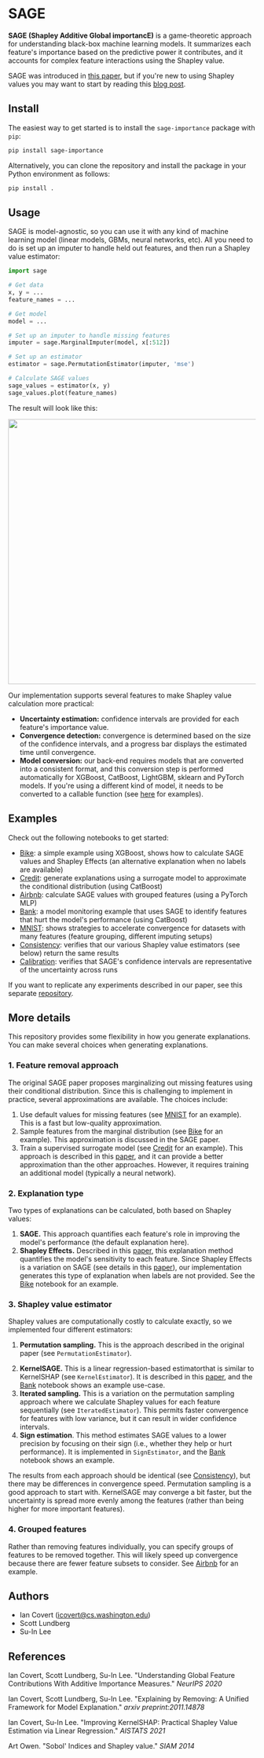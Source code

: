 # SAGE

**SAGE (Shapley Additive Global importancE)** is a game-theoretic approach for understanding black-box machine learning models. It summarizes each feature's importance based on the predictive power it contributes, and it accounts for complex feature interactions using the Shapley value.

SAGE was introduced in [this paper](https://arxiv.org/abs/2004.00668), but if you're new to using Shapley values you may want to start by reading this [blog post](https://iancovert.com/blog/understanding-shap-sage/).

## Install

The easiest way to get started is to install the `sage-importance` package with `pip`:

```bash
pip install sage-importance
```

Alternatively, you can clone the repository and install the package in your Python environment as follows:

```bash
pip install .
```

## Usage

SAGE is model-agnostic, so you can use it with any kind of machine learning model (linear models, GBMs, neural networks, etc). All you need to do is set up an imputer to handle held out features, and then run a Shapley value estimator:

```python
import sage

# Get data
x, y = ...
feature_names = ...

# Get model
model = ...

# Set up an imputer to handle missing features
imputer = sage.MarginalImputer(model, x[:512])

# Set up an estimator
estimator = sage.PermutationEstimator(imputer, 'mse')

# Calculate SAGE values
sage_values = estimator(x, y)
sage_values.plot(feature_names)
```

The result will look like this:

<p align="center">
  <img width="540" src="https://raw.githubusercontent.com/iancovert/sage/master/docs/bike.svg"/>
</p>

Our implementation supports several features to make Shapley value calculation more practical:

- **Uncertainty estimation:** confidence intervals are provided for each feature's importance value.
- **Convergence detection:** convergence is determined based on the size of the confidence intervals, and a progress bar displays the estimated time until convergence.
- **Model conversion:** our back-end requires models that are converted into a consistent format, and this conversion step is performed automatically for XGBoost, CatBoost, LightGBM, sklearn and PyTorch models. If you're using a different kind of model, it needs to be converted to a callable function (see [here](https://github.com/iancovert/sage/blob/master/sage/utils.py#L5) for examples).

## Examples

Check out the following notebooks to get started:

- [Bike](https://github.com/iancovert/sage/blob/master/notebooks/bike.ipynb): a simple example using XGBoost, shows how to calculate SAGE values and Shapley Effects (an alternative explanation when no labels are available)
- [Credit](https://github.com/iancovert/sage/blob/master/notebooks/credit.ipynb): generate explanations using a surrogate model to approximate the conditional distribution (using CatBoost)
- [Airbnb](https://github.com/iancovert/sage/blob/master/notebooks/airbnb.ipynb): calculate SAGE values with grouped features (using a PyTorch MLP)
- [Bank](https://github.com/iancovert/sage/blob/master/notebooks/bank.ipynb): a model monitoring example that uses SAGE to identify features that hurt the model's performance (using CatBoost)
- [MNIST](https://github.com/iancovert/sage/blob/master/notebooks/mnist.ipynb): shows strategies to accelerate convergence for datasets with many features (feature grouping, different imputing setups)
- [Consistency](https://github.com/iancovert/sage/blob/master/notebooks/consistency.ipynb): verifies that our various Shapley value estimators (see below) return the same results
- [Calibration](https://github.com/iancovert/sage/blob/master/notebooks/calibration.ipynb): verifies that SAGE's confidence intervals are representative of the uncertainty across runs

If you want to replicate any experiments described in our paper, see this separate [repository](https://github.com/iancovert/sage-experiments).

## More details

This repository provides some flexibility in how you generate explanations. You can make several choices when generating explanations.

### 1. Feature removal approach

The original SAGE paper proposes marginalizing out missing features using their conditional distribution. Since this is challenging to implement in practice, several approximations are available. The choices include:

1. Use default values for missing features (see [MNIST](https://github.com/iancovert/sage/blob/master/notebooks/mnist.ipynb) for an example). This is a fast but low-quality approximation.
2. Sample features from the marginal distribution (see [Bike](https://github.com/iancovert/sage/blob/master/notebooks/bike.ipynb) for an example). This approximation is discussed in the SAGE paper.
3. Train a supervised surrogate model (see [Credit](https://github.com/iancovert/sage/blob/master/notebooks/credit.ipynb) for an example). This approach is described in this [paper](https://arxiv.org/abs/2011.14878), and it can provide a better approximation than the other approaches. However, it requires training an additional model (typically a neural network).

### 2. Explanation type

Two types of explanations can be calculated, both based on Shapley values:

1. **SAGE.** This approach quantifies each feature's role in improving the model's performance (the default explanation here).
2. **Shapley Effects.** Described in this [paper](https://epubs.siam.org/doi/pdf/10.1137/130936233?casa_token=fU5qvdv35pkAAAAA:jlQsuRWlPrZ5j3YgaPdOmgOV2-B7FnWB5arog_wj4Sqo4OBTuZsHEgJRPGO7vR1D0UOH8-t9UHU), this explanation method quantifies the model's sensitivity to each feature. Since Shapley Effects is a variation on SAGE (see details in this [paper](https://arxiv.org/abs/2011.14878)), our implementation generates this type of explanation when labels are not provided. See the [Bike](https://github.com/iancovert/sage/blob/master/notebooks/bike.ipynb) notebook for an example.

### 3. Shapley value estimator

Shapley values are computationally costly to calculate exactly, so we implemented four different estimators:

1. **Permutation sampling.** This is the approach described in the original paper (see `PermutationEstimator`).
<!--This estimator has an optional argument `min_coalition` that lets you relax the Shapley value's efficiency axiom, often leading to faster importance values with similar properties to SAGE (see [Calibration](https://github.com/iancovert/sage/blob/master/notebooks/calibration.ipynb) for an example).-->
2. **KernelSAGE.** This is a linear regression-based estimatorthat is similar to KernelSHAP (see `KernelEstimator`). It is described in this [paper](https://arxiv.org/abs/2012.01536), and the [Bank](https://github.com/iancovert/sage/blob/master/notebooks/bank.ipynb) notebook shows an example use-case.
3. **Iterated sampling.** This is a variation on the permutation sampling approach where we calculate Shapley values for each feature sequentially (see `IteratedEstimator`). This permits faster convergence for features with low variance, but it can result in wider confidence intervals.
4. **Sign estimation**. This method estimates SAGE values to a lower precision by focusing on their sign (i.e., whether they help or hurt performance). It is implemented in `SignEstimator`, and the [Bank](https://github.com/iancovert/sage/blob/master/notebooks/bank.ipynb) notebook shows an example.

The results from each approach should be identical (see [Consistency](https://github.com/iancovert/sage/blob/master/notebooks/consistency.ipynb)), but there may be differences in convergence speed. Permutation sampling is a good approach to start with. KernelSAGE may converge a bit faster, but the uncertainty is spread more evenly among the features (rather than being higher for more important features).

### 4. Grouped features

Rather than removing features individually, you can specify groups of features to be removed together. This will likely speed up convergence because there are fewer feature subsets to consider. See [Airbnb](https://github.com/iancovert/sage/blob/master/notebooks/airbnb.ipynb) for an example.

## Authors

- Ian Covert (<icovert@cs.washington.edu>)
- Scott Lundberg
- Su-In Lee

## References

Ian Covert, Scott Lundberg, Su-In Lee. "Understanding Global Feature Contributions With Additive Importance Measures." *NeurIPS 2020*

Ian Covert, Scott Lundberg, Su-In Lee. "Explaining by Removing: A Unified Framework for Model Explanation." *arxiv preprint:2011.14878*

Ian Covert, Su-In Lee. "Improving KernelSHAP: Practical Shapley Value Estimation via Linear Regression." *AISTATS 2021*

Art Owen. "Sobol' Indices and Shapley value." *SIAM 2014*
